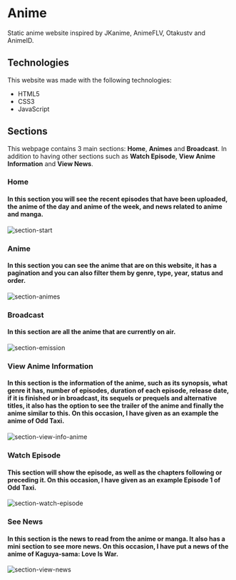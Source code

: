 # Anime
Static anime website inspired by JKanime, AnimeFLV, Otakustv and AnimeID.

## Technologies
This website was made with the following technologies:
- HTML5
- CSS3
- JavaScript

## Sections
This webpage contains 3 main sections: **Home**, **Animes** and **Broadcast**. In addition to having other sections such as **Watch Episode**, **View Anime Information** and **View News**.

### Home
#### In this section you will see the recent episodes that have been uploaded, the anime of the day and anime of the week, and news related to anime and manga.
![section-start](https://encrypted-tbn2.gstatic.com/images?q=tbn:ANd9GcT74Rby3cOIG7R-ox_f4gZZKFojidcV7wF7VsnDplQvuMSSDoQy)

### Anime
#### In this section you can see the anime that are on this website, it has a pagination and you can also filter them by genre, type, year, status and order.
![section-animes](https://encrypted-tbn2.gstatic.com/images?q=tbn:ANd9GcT74Rby3cOIG7R-ox_f4gZZKFojidcV7wF7VsnDplQvuMSSDoQy)

### Broadcast
#### In this section are all the anime that are currently on air.
![section-emission](https://encrypted-tbn2.gstatic.com/images?q=tbn:ANd9GcT74Rby3cOIG7R-ox_f4gZZKFojidcV7wF7VsnDplQvuMSSDoQy)

### View Anime Information
#### In this section is the information of the anime, such as its synopsis, what genre it has, number of episodes, duration of each episode, release date, if it is finished or in broadcast, its sequels or prequels and alternative titles, it also has the option to see the trailer of the anime and finally the anime similar to this. On this occasion, I have given as an example the anime of Odd Taxi.
![section-view-info-anime](https://encrypted-tbn2.gstatic.com/images?q=tbn:ANd9GcT74Rby3cOIG7R-ox_f4gZZKFojidcV7wF7VsnDplQvuMSSDoQy)

### Watch Episode
#### This section will show the episode, as well as the chapters following or preceding it. On this occasion, I have given as an example Episode 1 of Odd Taxi.
![section-watch-episode](https://encrypted-tbn2.gstatic.com/images?q=tbn:ANd9GcT74Rby3cOIG7R-ox_f4gZZKFojidcV7wF7VsnDplQvuMSSDoQy)

### See News
#### In this section is the news to read from the anime or manga. It also has a mini section to see more news. On this occasion, I have put a news of the anime of Kaguya-sama: Love Is War.
![section-view-news](https://encrypted-tbn2.gstatic.com/images?q=tbn:ANd9GcT74Rby3cOIG7R-ox_f4gZZKFojidcV7wF7VsnDplQvuMSSDoQy)
